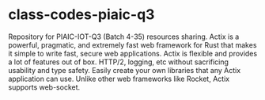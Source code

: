 # class-codes-piaic-q3
Repository for PIAIC-IOT-Q3 (Batch 4-35) resources sharing.
Actix is a powerful, pragmatic, and extremely fast web framework for Rust that makes it simple to write fast, secure web applications.
Actix is flexible and provides a lot of features out of box. HTTP/2, logging, etc without sacrificing usability and type safety.
Easily create your own libraries that any Actix application can use.
Unlike other web frameworks like Rocket, Actix supports web-socket.
